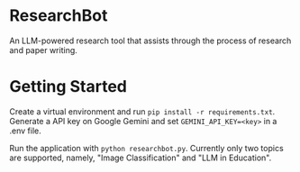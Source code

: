 # ResearchBot

An LLM-powered research tool that assists through the process of research and paper writing.

# Getting Started

Create a virtual environment and run `pip install -r requirements.txt`.
Generate a API key on Google Gemini and set `GEMINI_API_KEY=<key>` in a .env file.

Run the application with `python researchbot.py`. Currently only two topics are supported, namely, "Image Classification" and "LLM in Education".